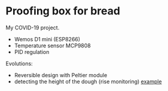 # Proofing box for bread

My COVID-19 project.

- Wemos D1 mini (ESP8266)
- Temperature sensor MCP9808
- PID regulation

Evolutions:
- Reversible design with Peltier module
- detecting the height of the dough (rise monitoring) [example](https://github.com/bwhitman/bread-detector)
